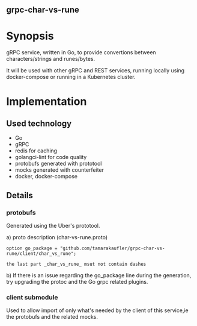 ## grpc-char-vs-rune

# Synopsis

gRPC service, written in Go, to provide convertions between characters/strings and runes/bytes.

It will be used with other gRPC and REST services, running locally using docker-compose
or running in a Kubernetes cluster.

# Implementation

## Used technology

- Go
- gRPC
- redis for caching
- golangci-lint for code quality
- protobufs generated with prototool
- mocks generated with counterfeiter
- docker, docker-compose

## Details

### protobufs

Generated using the Uber's prototool.

a) proto description (char-vs-rune.proto)

    option go_package = "github.com/tamarakaufler/grpc-char-vs-rune/client/char_vs_rune";

    the last part _char_vs_rune_ msut not contain dashes

b) If there is an issue regarding the go_package line during the generation, try upgrading the protoc and the Go grpc related plugins.

### client submodule

Used to allow import of only what's needed by the client of this service,ie the protobufs and the related mocks.